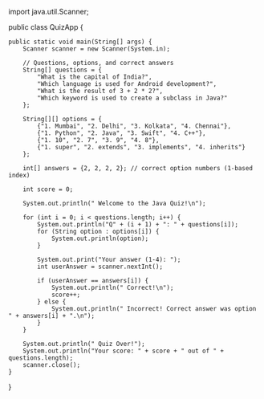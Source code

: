 import java.util.Scanner;

public class QuizApp {

    public static void main(String[] args) {
        Scanner scanner = new Scanner(System.in);

        // Questions, options, and correct answers
        String[] questions = {
            "What is the capital of India?",
            "Which language is used for Android development?",
            "What is the result of 3 + 2 * 2?",
            "Which keyword is used to create a subclass in Java?"
        };

        String[][] options = {
            {"1. Mumbai", "2. Delhi", "3. Kolkata", "4. Chennai"},
            {"1. Python", "2. Java", "3. Swift", "4. C++"},
            {"1. 10", "2. 7", "3. 9", "4. 8"},
            {"1. super", "2. extends", "3. implements", "4. inherits"}
        };

        int[] answers = {2, 2, 2, 2}; // correct option numbers (1-based index)

        int score = 0;

        System.out.println(" Welcome to the Java Quiz!\n");

        for (int i = 0; i < questions.length; i++) {
            System.out.println("Q" + (i + 1) + ": " + questions[i]);
            for (String option : options[i]) {
                System.out.println(option);
            }

            System.out.print("Your answer (1-4): ");
            int userAnswer = scanner.nextInt();

            if (userAnswer == answers[i]) {
                System.out.println(" Correct!\n");
                score++;
            } else {
                System.out.println(" Incorrect! Correct answer was option " + answers[i] + ".\n");
            }
        }

        System.out.println(" Quiz Over!");
        System.out.println("Your score: " + score + " out of " + questions.length);
        scanner.close();
    }
}
